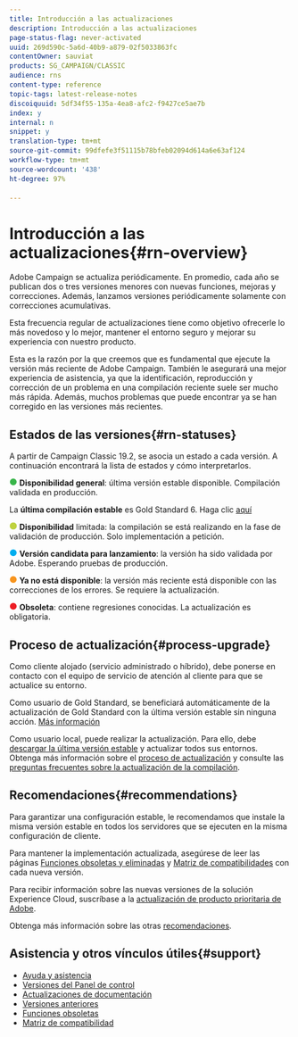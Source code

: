 ```yaml
---
title: Introducción a las actualizaciones
description: Introducción a las actualizaciones
page-status-flag: never-activated
uuid: 269d590c-5a6d-40b9-a879-02f5033863fc
contentOwner: sauviat
products: SG_CAMPAIGN/CLASSIC
audience: rns
content-type: reference
topic-tags: latest-release-notes
discoiquuid: 5df34f55-135a-4ea8-afc2-f9427ce5ae7b
index: y
internal: n
snippet: y
translation-type: tm+mt
source-git-commit: 99dfefe3f51115b78bfeb02094d614a6e63af124
workflow-type: tm+mt
source-wordcount: '438'
ht-degree: 97%

---
```



# Introducción a las actualizaciones{#rn-overview}

Adobe Campaign se actualiza periódicamente. En promedio, cada año se publican dos o tres versiones menores con nuevas funciones, mejoras y correcciones. Además, lanzamos versiones periódicamente solamente con correcciones acumulativas.

Esta frecuencia regular de actualizaciones tiene como objetivo ofrecerle lo más novedoso y lo mejor, mantener el entorno seguro y mejorar su experiencia con nuestro producto.

Esta es la razón por la que creemos que es fundamental que ejecute la versión más reciente de Adobe Campaign. También le asegurará una mejor experiencia de asistencia, ya que la identificación, reproducción y corrección de un problema en una compilación reciente suele ser mucho más rápida. Además, muchos problemas que puede encontrar ya se han corregido en las versiones más recientes.

## Estados de las versiones{#rn-statuses}

A partir de Campaign Classic 19.2, se asocia un estado a cada versión. A continuación encontrará la lista de estados y cómo interpretarlos.

![](assets/do-not-localize/green3.png) **Disponibilidad general**: última versión estable disponible. Compilación validada en producción.

La **última compilación estable** es Gold Standard 6. Haga clic [aquí](../../rn/using/gold-standard.md)

![](assets/do-not-localize/limited.png) **Disponibilidad** limitada: la compilación se está realizando en la fase de validación de producción. Solo implementación a petición.

![](assets/do-not-localize/blue3.png) **Versión candidata para lanzamiento**: la versión ha sido validada por Adobe. Esperando pruebas de producción.

![](assets/do-not-localize/orange3.png) **Ya no está disponible**: la versión más reciente está disponible con las correcciones de los errores. Se requiere la actualización.

![](assets/do-not-localize/red3.png) **Obsoleta**: contiene regresiones conocidas. La actualización es obligatoria.

## Proceso de actualización{#process-upgrade}

Como cliente alojado (servicio administrado o híbrido), debe ponerse en contacto con el equipo de servicio de atención al cliente para que se actualice su entorno.

Como usuario de Gold Standard, se beneficiará automáticamente de la actualización de Gold Standard con la última versión estable sin ninguna acción. [Más información](https://helpx.adobe.com/es/campaign/kb/gold-standard.html)

Como usuario local, puede realizar la actualización. Para ello, debe [descargar la última versión estable](https://experience.adobe.com/#/downloads/content/software-distribution/es/campaign.html) y actualizar todos sus entornos. Obtenga más información sobre el [proceso de actualización](https://helpx.adobe.com/es/campaign/kb/acc-build-upgrade.html) y consulte las [preguntas frecuentes sobre la actualización de la compilación](https://helpx.adobe.com/es/campaign/kb/build-upgrade-faq.html).

## Recomendaciones{#recommendations}

Para garantizar una configuración estable, le recomendamos que instale la misma versión estable en todos los servidores que se ejecuten en la misma configuración de cliente.

Para mantener la implementación actualizada, asegúrese de leer las páginas [Funciones obsoletas y eliminadas](../../rn/using/deprecated-features.md) y [Matriz de compatibilidades](../../rn/using/compatibility-matrix.md) con cada nueva versión.

Para recibir información sobre las nuevas versiones de la solución Experience Cloud, suscríbase a la [actualización de producto prioritaria de Adobe](https://www.adobe.com/es/subscription/priority-product-update.html).

Obtenga más información sobre las otras [recomendaciones](https://helpx.adobe.com/es/campaign/kb/acc-build-upgrade.html#Recommendations).

## Asistencia y otros vínculos útiles{#support}

* [Ayuda y asistencia](https://helpx.adobe.com/es/campaign/kb/ac-support.html#acc-support)
* [Versiones del Panel de control](https://docs.adobe.com/content/help/es-ES/control-panel/using/release-notes.html)
* [Actualizaciones de documentación](../../rn/using/documentation-updates.md)
* [Versiones anteriores](../../rn/using/release--20-1.md)
* [Funciones obsoletas](../../rn/using/deprecated-features.md)
* [Matriz de compatibilidad](../../rn/using/compatibility-matrix.md)

